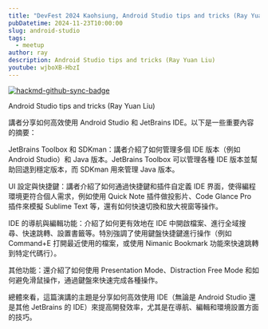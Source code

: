 ```yaml
---
title: "DevFest 2024 Kaohsiung, Android Studio tips and tricks (Ray Yuan Liu)"
pubDatetime: 2024-11-23T10:00:00
slug: android-studio
tags:
  - meetup
author: ray
description: Android Studio tips and tricks (Ray Yuan Liu)
youtube: wjboXB-HbzI
---
```


[![hackmd-github-sync-badge](https://hackmd.io/PqC_ABZcTFa-m3IWjJbvdA/badge)](https://hackmd.io/PqC_ABZcTFa-m3IWjJbvdA)


Android Studio tips and tricks (Ray Yuan Liu)


講者分享如何高效使用 Android Studio 和 JetBrains IDE。以下是一些重要內容的摘要：

JetBrains Toolbox 和 SDKman：講者介紹了如何管理多個 IDE 版本（例如 Android Studio）和 Java 版本。JetBrains Toolbox 可以管理各種 IDE 版本並幫助回退到穩定版本，而 SDKman 用來管理 Java 版本。

UI 設定與快捷鍵：講者介紹了如何通過快捷鍵和插件自定義 IDE 界面，使得編程環境更符合個人需求，例如使用 Quick Note 插件做投影片、Code Glance Pro 插件來模擬 Sublime Text 等，還有如何快速切換和放大視窗等操作。

IDE 的導航與編輯功能：介紹了如何更有效地在 IDE 中開啟檔案、進行全域搜尋、快速跳轉、設置書籤等。特別強調了使用鍵盤快捷鍵進行操作（例如 Command+E 打開最近使用的檔案，或使用 Nimanic Bookmark 功能來快速跳轉到特定代碼行）。

其他功能：還介紹了如何使用 Presentation Mode、Distraction Free Mode 和如何避免滑鼠操作，通過鍵盤來快速完成各種操作。

總體來看，這篇演講的主題是分享如何高效使用 IDE（無論是 Android Studio 還是其他 JetBrains 的 IDE）來提高開發效率，尤其是在導航、編輯和環境設置方面的技巧。
